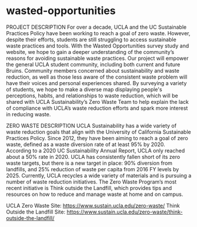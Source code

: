# wasted-opportunities
PROJECT DESCRIPTION
For over a decade, UCLA and the UC Sustainable Practices Policy have been working to reach a goal of zero waste. However, despite their efforts, students are still struggling to access sustainable waste practices and tools. With the Wasted Opportunities survey study and website, we hope to gain a deeper understanding of the community’s reasons for avoiding sustainable waste practices. Our project will empower the general UCLA student community, including both current and future Bruins. Community members concerned about sustainability and waste reduction, as well as those less aware of the consistent waste problem will have their voices and personal experiences shared. By surveying a variety of students, we hope to make a diverse map displaying people's perceptions, habits, and relationships to waste reduction, which will be shared with UCLA Sustainability’s Zero Waste Team to help explain the lack of compliance with UCLA’s waste reduction efforts and spark more interest in reducing waste. 

ZERO WASTE DESCRIPTION
UCLA Sustainability has a wide variety of waste reduction goals that align with the University of California Sustainable Practices Policy. Since 2012, they have been aiming to reach a goal of zero waste, defined as a waste diversion rate of at least 95% by 2020. According to a 2020 UC Sustainability Annual Report, UCLA only reached about a 50% rate in 2020. UCLA has consistently fallen short of its zero waste targets, but there is a new target in place: 90% diversion from landfills, and 25% reduction of waste per capita from 2016 FY levels by 2025. Currently, UCLA recycles a wide variety of materials and is pursuing a number of waste reduction initiatives. The Zero Waste Program’s most recent initiative is Think outside the Landfill, which provides tips and resources on how to reduce and manage waste at home and on campus. 

UCLA Zero Waste Site: https://www.sustain.ucla.edu/zero-waste/ 
Think Outside the Landfill Site: https://www.sustain.ucla.edu/zero-waste/think-outside-the-landfill/